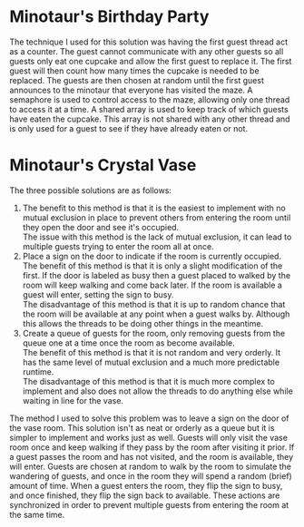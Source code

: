 <h1>Minotaur's Birthday Party</h1>
The technique I used for this solution was having the first guest thread act as a counter. The guest cannot communicate with any other guests so all guests only eat one cupcake and allow the first guest to replace it. The first guest will then count how many times the cupcake is needed to be replaced. The guests are then chosen at random until the first guest announces to the minotaur that everyone has visited the maze. A semaphore is used to control access to the maze, allowing only one thread to access it at a time. A shared array is used to keep track of which guests have eaten the cupcake. This array is not shared with any other thread and is only used for a guest to see if they have already eaten or not.

<h1>Minotaur's Crystal Vase</h1>

The three possible solutions are as follows: <br>
1. The benefit to this method is that it is the easiest to implement with no mutual exclusion in place to prevent others from entering the room until they open the door and see it's occupied. <br>
The issue with this method is the lack of mutual exclusion, it can lead to multiple guests trying to enter the room all at once. <br>
2. Place a sign on the door to indicate if the room is currently occupied. <br>
The benefit of this method is that it is only a slight modification of the first. If the door is labeled as busy then a guest placed to walked by the room will keep walking and come back later. If the room is available a guest will enter, setting the sign to busy. <br>
The disadvantage of this method is that it is up to random chance that the room will be available at any point when a guest walks by. Although this allows the threads to be doing other things in the meantime. <br>
3. Create a queue of guests for the room, only removing guests from the queue one at a time once the room as become available. <br>
The benefit of this method is that it is not random and very orderly. It has the same level of mutual exclusion and a much more predictable runtime. <br>
The disadvantage of this method is that it is much more complex to implement and also does not allow the threads to do anything else while waiting in line for the vase. <br>

The method I used to solve this problem was to leave a sign on the door of the vase room. This solution isn't as neat or orderly as a queue but it is simpler to implement and works just as well. Guests will only visit the vase room once and keep walking if they pass by the room after visiting it prior. If a guest passes the room and has not visited, and the room is available, they will enter. Guests are chosen at random to walk by the room to simulate the wandering of guests, and once in the room they will spend a random (brief) amount of time. When a guest enters the room, they flip the sign to busy, and once finished, they flip the sign back to available. These actions are synchronized in order to prevent multiple guests from entering the room at the same time.
